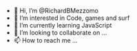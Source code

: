 - 👋 Hi, I’m @RichardBMezzomo
- 👀 I’m interested in Code, games and surf
- 🌱 I’m currently learning JavaScript
- 💞️ I’m looking to collaborate on ...
- 📫 How to reach me ...

<!---
RichardBMezzomo/RichardBMezzomo is a ✨ special ✨ repository because its `README.md` (this file) appears on your GitHub profile.
You can click the Preview link to take a look at your changes.
--->
